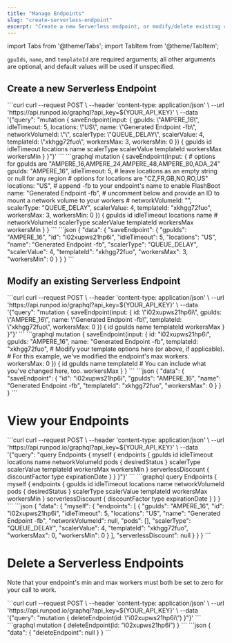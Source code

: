 ```yaml
---
title: "Manage Endpoints"
slug: "create-serverless-endpoint"
excerpt: "Create a new Serverless endpoint, or modify/delete existing ones."
---
```


import Tabs from '@theme/Tabs';
import TabItem from '@theme/TabItem';


`gpuIds`, `name`, and `templateId` are required arguments; all other arguments are optional, and default values will be used if unspecified.

## Create a new Serverless Endpoint

<Tabs>
  <TabItem value="curl" label="cURL" default>
```curl
curl --request POST \
  --header 'content-type: application/json' \
  --url 'https://api.runpod.io/graphql?api_key=${YOUR_API_KEY}' \
  --data '{"query": "mutation { saveEndpoint(input: { gpuIds: \"AMPERE_16\", idleTimeout: 5, locations: \"US\", name: \"Generated Endpoint -fb\", networkVolumeId: \"\", scalerType: \"QUEUE_DELAY\", scalerValue: 4, templateId: \"xkhgg72fuo\", workersMax: 3, workersMin: 0 }) { gpuIds id idleTimeout locations name scalerType scalerValue templateId workersMax workersMin } }"}'
```
  </TabItem>
  <TabItem value="graphql" label="GraphQL">
```graphql
mutation {
  saveEndpoint(input: {
    # options for gpuIds are "AMPERE_16,AMPERE_24,AMPERE_48,AMPERE_80,ADA_24"
    gpuIds: "AMPERE_16",
    idleTimeout: 5,
    # leave locations as an empty string or null for any region
    # options for locations are "CZ,FR,GB,NO,RO,US"
    locations: "US",
    # append -fb to your endpoint's name to enable FlashBoot
    name: "Generated Endpoint -fb",
    # uncomment below and provide an ID to mount a network volume to your workers
    # networkVolumeId: "",
    scalerType: "QUEUE_DELAY",
    scalerValue: 4,
    templateId: "xkhgg72fuo",
    workersMax: 3,
    workersMin: 0
  }) {
    gpuIds
    id
    idleTimeout
    locations
    name
    # networkVolumeId
    scalerType
    scalerValue
    templateId
    workersMax
    workersMin
  }
}
```
  </TabItem>
  <TabItem value="output" label="Output">
```json
{
  "data": {
    "saveEndpoint": {
      "gpuIds": "AMPERE_16",
      "id": "i02xupws21hp6i",
      "idleTimeout": 5,
      "locations": "US",
      "name": "Generated Endpoint -fb",
      "scalerType": "QUEUE_DELAY",
      "scalerValue": 4,
      "templateId": "xkhgg72fuo",
      "workersMax": 3,
      "workersMin": 0
    }
  }
}
```
  </TabItem>
</Tabs>

## Modify an existing Serverless Endpoint

<Tabs>
  <TabItem value="curl" label="cURL" default>
```curl
curl --request POST \
  --header 'content-type: application/json' \
  --url 'https://api.runpod.io/graphql?api_key=${YOUR_API_KEY}' \
  --data '{"query": "mutation { saveEndpoint(input: { id: \"i02xupws21hp6i\", gpuIds: \"AMPERE_16\", name: \"Generated Endpoint -fb\", templateId: \"xkhgg72fuo\", workersMax: 0 }) { id gpuIds name templateId workersMax } }"}'
```
  </TabItem>
  <TabItem value="graphql" label="GraphQL">
```graphql
mutation {
  saveEndpoint(input: {
    id: "i02xupws21hp6i",
    gpuIds: "AMPERE_16",
    name: "Generated Endpoint -fb",
    templateId: "xkhgg72fuo",
    # Modify your template options here (or above, if applicable).
    # For this example, we've modified the endpoint's max workers.
    workersMax: 0
  }) {
    id
    gpuIds
    name
    templateId
    # You can include what you've changed here, too.
    workersMax
  }
}
```
  </TabItem>
  <TabItem value="output" label="Output">
```json
{
  "data": {
    "saveEndpoint": {
      "id": "i02xupws21hp6i",
      "gpuIds": "AMPERE_16",
      "name": "Generated Endpoint -fb",
      "templateId": "xkhgg72fuo",
      "workersMax": 0
    }
  }
}
```
  </TabItem>
</Tabs>

# View your Endpoints

<Tabs>
  <TabItem value="curl" label="cURL" default>
```curl
curl --request POST \
     --header 'content-type: application/json' \
     --url 'https://api.runpod.io/graphql?api_key=${YOUR_API_KEY}' \
     --data '{"query": "query Endpoints { myself { endpoints { gpuIds id idleTimeout locations name networkVolumeId pods { desiredStatus } scalerType scalerValue templateId workersMax workersMin } serverlessDiscount { discountFactor type expirationDate } } }"}'
```
  </TabItem>
  <TabItem value="graphql" label="GraphQL">
```graphql
query Endpoints {
  myself {
    endpoints {
      gpuIds
      id
      idleTimeout
      locations
      name
      networkVolumeId
      pods {
        desiredStatus
      }
      scalerType
      scalerValue
      templateId
      workersMax
      workersMin
    }
    serverlessDiscount {
      discountFactor
      type
      expirationDate
    }
  }
}
```
  </TabItem>
  <TabItem value="output" label="Output">
```json
{
  "data": {
    "myself": {
      "endpoints": [
        {
          "gpuIds": "AMPERE_16",
          "id": "i02xupws21hp6i",
          "idleTimeout": 5,
          "locations": "US",
          "name": "Generated Endpoint -fb",
          "networkVolumeId": null,
          "pods": [],
          "scalerType": "QUEUE_DELAY",
          "scalerValue": 4,
          "templateId": "xkhgg72fuo",
          "workersMax": 0,
          "workersMin": 0
        }
      ],
      "serverlessDiscount": null
    }
  }
}
```
  </TabItem>
</Tabs>

# Delete a Serverless Endpoints

Note that your endpoint's min and max workers must both be set to zero for your call to work.

<Tabs>
  <TabItem value="curl" label="cURL">
```curl
curl --request POST \
	--header 'content-type: application/json' \
  --url 'https://api.runpod.io/graphql?api_key=${YOUR_API_KEY}' \
  --data '{"query": "mutation { deleteEndpoint(id: \"i02xupws21hp6i\") }"}'
```
  </TabItem>
  <TabItem value="graphql" label="GraphQL">
```graphql
mutation {
  deleteEndpoint(id: "i02xupws21hp6i")
}
```
  </TabItem>
  <TabItem value="output" label="Output">
```json
{
  "data": {
    "deleteEndpoint": null
  }
}
```
  </TabItem>
</Tabs>
